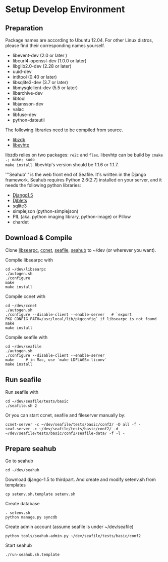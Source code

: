 # Setup Develop Environment

## Preparation ##

Package names are according to Ubuntu 12.04. For other Linux distros, please find their corresponding names yourself.

* libevent-dev  (2.0 or later )
* libcurl4-openssl-dev  (1.0.0 or later)
* libglib2.0-dev (2.28 or later)
* uuid-dev
* intltool (0.40 or later)
* libsqlite3-dev (3.7 or later)
* libmysqlclient-dev (5.5 or later)
* libarchive-dev
* libtool
* libjansson-dev
* valac
* libfuse-dev
* python-dateutil

The following libraries need to be compiled from source.

* [libzdb](http://www.tildeslash.com/libzdb/dist/libzdb-2.12.tar.gz)
* [libevhtp](https://github.com/ellzey/libevhtp/archive/1.1.6.zip)

libzdb relies on two packages: <code>re2c</code> and <code>flex</code>.
libevhtp can be build by <code>cmake .; make; sudo make install</code>.  libevhtp's version should be 1.1.6 or 1.1.7.

'''Seahub''' is the web front end of Seafile. It's written in the Django framework. Seahub requires Python 2.6(2.7) installed on your server, and it needs the following python libraries:

* [Django1.5](https://www.djangoproject.com/download/1.5.2/tarball/)
* [Djblets](https://github.com/djblets/djblets/tarball/release-0.6.14)
* sqlite3
* simplejson (python-simplejson)
* PIL (aka. python imaging library, python-image) or Pillow
* chardet


## Download & Compile

Clone [libsearpc](https://github.com/haiwen/libsearpc/), [ccnet](https://github.com/haiwen/ccnet/), [seafile](https://github.com/haiwen/seafile/), [seahub](https://github.com/haiwen/seahub/) to ~/dev (or wherever you want).

Complie libsearpc with

    cd ~/dev/libsearpc
    ./autogen.sh
    ./configure
    make
    make install

Compile ccnet with

    cd ~/dev/ccnet
    ./autogen.sh
    ./configure --disable-client --enable-server   # `export PKG_CONFIG_PATH=/usr/local/lib/pkgconfig` if libsearpc is not found
    make
    make install

Compile seafile with

    cd ~/dev/seafile
    ./autogen.sh
    ./configure --disable-client --enable-server
    make     # in Mac, use `make LDFLAGS=-liconv`
    make install
    

## Run seafile

Run seafile with

    cd ~/dev/seafile/tests/basic
    ./seafile.sh 2

Or you can start ccnet, seafile and fileserver manually by:

    ccnet-server -c ~/dev/seafile/tests/basic/conf2/ -D all -f -
    seaf-server -c ~/dev/seafile/tests/basic/conf2/ -d ~/dev/seafile/tests/basic/conf2/seafile-data/ -f -l -

## Prepare seahub

Go to seahub

    cd ~/dev/seahub

Download django-1.5 to thirdpart. And create and modify setenv.sh from templates

    cp setenv.sh.template setenv.sh

Create database

    . setenv.sh
    python manage.py syncdb

Create admin account (assume seafile is under ~/dev/seafile)

    python tools/seahub-admin.py ~/dev/seafile/tests/basic/conf2

Start seahub

    ./run-seahub.sh.template
